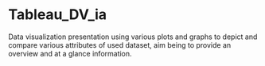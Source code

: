 # Tableau_DV_ia
Data visualization presentation using various plots and graphs to depict and compare various attributes of used dataset, aim being to provide an overview and at a glance information.
